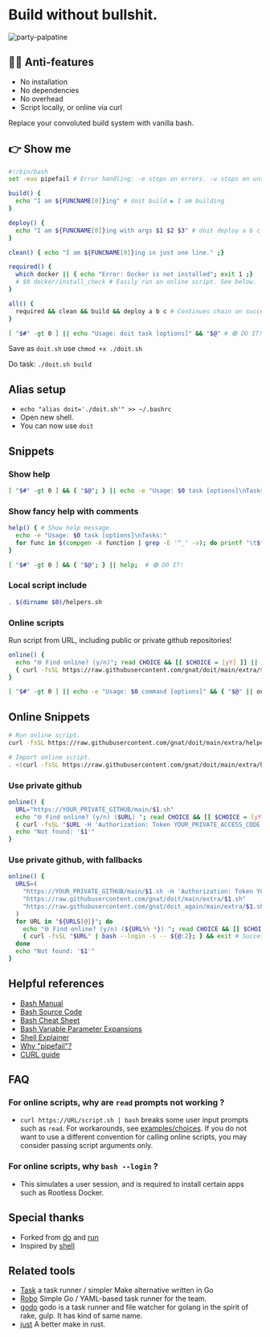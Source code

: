# Build without bullshit.
![party-palpatine](https://user-images.githubusercontent.com/24665/174114761-42dfba9c-dcae-473b-8d83-aee59629f7aa.gif)

## 🏴‍☠️ Anti-features
* No installation
* No dependencies
* No overhead
* Script locally, or online via curl

Replace your convoluted build system with vanilla bash.

## 👉 Show me

```bash
#!/bin/bash
set -euo pipefail # Error handling: -e stops on errors. -u stops on unset variables. -o pipefail stops pipelines on fail: https://mobile.twitter.com/b0rk/status/1314345978963648524

build() {
  echo "I am ${FUNCNAME[0]}ing" # doit build ▶️ I am building
}

deploy() {
  echo "I am ${FUNCNAME[0]}ing with args $1 $2 $3" # doit deploy a b c ▶️ I am deploying with args a b c
}

clean() { echo "I am ${FUNCNAME[0]}ing in just one line." ;}

required() {
  which docker || { echo "Error: Docker is not installed"; exit 1 ;}
  # $0 docker/install_check # Easily run an online script. See below.
}

all() {
  required && clean && build && deploy a b c # Continues chain on success.
}

[ "$#" -gt 0 ] || echo "Usage: doit task [options]" && "$@" # 🟢 DO IT!
```
Save as `doit.sh` use `chmod +x ./doit.sh`

Do task: `./doit.sh build`

## Alias setup
* `echo "alias doit='./doit.sh'" >> ~/.bashrc`
* Open new shell.
* You can now use `doit`

## Snippets

### Show help
```bash
[ "$#" -gt 0 ] && { "$@"; } || echo -e "Usage: $0 task [options]\nTasks:"; printf "\t%s\n" $(compgen -A function) # 🟢 DO IT!
```

### Show fancy help with comments
```bash
help() { # Show help message.
  echo -e "Usage: $0 task [options]\nTasks:"
  for func in $(compgen -A function | grep -E '^_' -v); do printf "\t$func \t \e[92m $(grep "^$func()" $0 | grep -oP '(?<=# ).*')" ; printf " \e[0m \n"; done | column -t -s $'\t'
}

[ "$#" -gt 0 ] && { "$@"; } || help;  # 🟢 DO IT!
```

### Local script include
```bash
. $(dirname $0)/helpers.sh
```

### Online scripts
Run script from URL, including public or private github repositories! 
```bash
online() {
  echo "🌐 Find online? (y/n)"; read CHOICE && [[ $CHOICE = [yY] ]] || (echo "Cancelled"; exit 1)
  { curl -fsSL https://raw.githubusercontent.com/gnat/doit/main/extra/$1.sh | bash --login -s -- ${@:2}; } && exit 1 || echo "Not found: '$1'"
}

[ "$#" -gt 0 ] || echo -e "Usage: $0 command [options]" && { "$@" || online "$@"; } # 🟢 DO IT!
```

## Online Snippets

```bash
# Run online script.
curl -fsSL https://raw.githubusercontent.com/gnat/doit/main/extra/helpers.sh | bash

# Import online script.
. <(curl -fsSL https://raw.githubusercontent.com/gnat/doit/main/extra/helpers.sh)
```

### Use private github
```bash
online() {
  URL="https://YOUR_PRIVATE_GITHUB/main/$1.sh"
  echo "🌐 Find online? (y/n) ($URL) "; read CHOICE && [[ $CHOICE = [yY] ]] || (echo "Cancelled"; exit 1)
  { curl -fsSL "$URL -H 'Authorization: Token YOUR_PRIVATE_ACCESS_CODE'" | bash --login -s -- ${@:2}; } ||
  echo "Not found: '$1'"
}
```

### Use private github, with fallbacks
```bash
online() {
  URLS=(
    "https://YOUR_PRIVATE_GITHUB/main/$1.sh -H 'Authorization: Token YOUR_PRIVATE_ACCESS_CODE'"
    "https://raw.githubusercontent.com/gnat/doit/main/extra/$1.sh"
    "https://raw.githubusercontent.com/gnat/doit_again/main/extra/$1.sh"
  )
  for URL in "${URLS[@]}"; do
    echo "🌐 Find online? (y/n) (${URL%% *}) "; read CHOICE && [[ $CHOICE = [yY] ]] || { echo "Skipping"; continue; }
    { curl -fsSL "$URL" | bash --login -s -- ${@:2}; } && exit # Success
  done
  echo "Not found: '$1'"
}
```

## Helpful references

* [Bash Manual](https://www.gnu.org/software/bash/manual/html_node/index.html)
* [Bash Source Code](https://github.com/bminor/bash)
* [Bash Cheat Sheet](https://bertvv.github.io/cheat-sheets/Bash.html)
* [Bash Variable Parameter Expansions](https://www.cyberciti.biz/tips/bash-shell-parameter-substitution-2.html)
* [Shell Explainer](https://explainshell.com/)
* [Why "pipefail"?](https://mobile.twitter.com/b0rk/status/1314345978963648524)
* [CURL guide](https://github.com/frizb/HackingWithCurl)

## FAQ

### For online scripts, why are `read` prompts not working ?
* `curl https://URL/script.sh | bash` breaks some user input prompts such as `read`. For workarounds, see [examples/choices](https://github.com/gnat/doit/blob/main/extra/examples/choices.sh). If you do not want to use a different convention for calling online scripts, you may consider passing script arguments only.

### For online scripts, why `bash --login` ?
* This simulates a user session, and is required to install certain apps such as Rootless Docker.

## Special thanks
* Forked from [do](https://github.com/8gears/do) and [run](https://github.com/icetbr/run)
* Inspired by [shell](https://github.com/netkiller/shell)

## Related tools

* [Task](http://taskfile.org/#/usage) a task runner / simpler Make alternative written in Go
* [Robo](https://github.com/tj/robo) Simple Go / YAML-based task runner for the team.
* [godo](https://github.com/go-godo/godo) godo is a task runner and file watcher for golang in the spirit of rake, gulp. It has kind of same name.
* [just](https://github.com/casey/just) A better make in rust.
